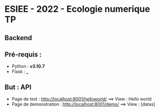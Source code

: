 # ESIEE - 2022 - Ecologie numerique TP

## Backend

## Pré-requis :

- Python : **v3.10.7**
- Flask : **_**

## But : API

- Page de test : [http://localhost:8001/helloworld/](http://localhost:8001/helloworld/) ==> View : Hello world
- Page de demonstration : [http://localhost:8001/demo/](http://localhost:8001/demo/) ==> View : [datas]